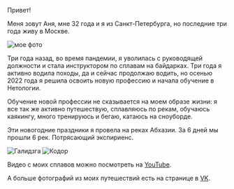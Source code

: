 Привет!

Меня зовут Аня, мне 32 года и я из Санкт-Петербурга, но последние три года живу в Москве. 

![мое фото](https://sun9-82.userapi.com/impg/XNkDxTCZwVQRf5Z5_X4NxEKDRJnmSLRtBSV_2A/a7BPY1IdQnQ.jpg?size=1600x1066&quality=95&sign=72dba7326f1d31872c4ac226adbe6008&type=album)

Три года назад, во время пандемии, я уволилась с руководящей должности и стала инструктором по сплавам на байдарках. Три года я активно водила походы, да и сейчас продолжаю водить, но осенью 2022 года я решила освоить новую профессию и начала обучение в Нетологии. 

Обучение новой профессии не сказывается на моем образе жизни: я все так же активно путешествую, сплавляюсь по рекам, обучаюсь каякингу, много тренируюсь и бегаю, катаюсь на сноуборде. 

Эти новогодние праздники я провела на реках Абхазии. За 6 дней мы прошли 6 рек. Потрясающий экспириенс.

![Галидзга](https://sun9-86.userapi.com/impg/--QzSRmHcq6R-3YyTLvakmhHnOaVb_hRUzxTtg/zvfk7VhvFBA.jpg?size=1440x943&quality=95&sign=95e4f8fd337601d9aac211640acbc00a&type=album)
![Кодор](https://sun9-86.userapi.com/impg/Wv9W5_s52ZixbHpiAz2B78r-bXZicjewC3aubg/N3cdx9LSz-A.jpg?size=1440x1800&quality=95&sign=0de152241888e4c29012b2f4c1051624&type=album)

Видео с моих сплавов можно посмотреть на [YouTube](https://www.youtube.com/@ann_tarankova).

А больше фотографий из моих путешествий есть на странице в [VK](https://vk.com/tarankovaanna).